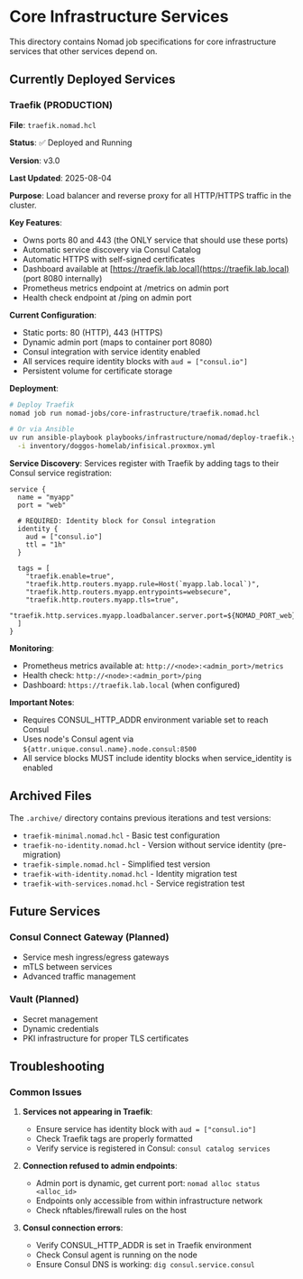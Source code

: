 # Core Infrastructure Services

This directory contains Nomad job specifications for core infrastructure services that other services depend on.

## Currently Deployed Services

### Traefik (PRODUCTION)

**File**: `traefik.nomad.hcl`

**Status**: ✅ Deployed and Running

**Version**: v3.0

**Last Updated**: 2025-08-04

**Purpose**: Load balancer and reverse proxy for all HTTP/HTTPS traffic in the cluster.

**Key Features**:

- Owns ports 80 and 443 (the ONLY service that should use these ports)
- Automatic service discovery via Consul Catalog
- Automatic HTTPS with self-signed certificates
- Dashboard available at [https://traefik.lab.local](https://traefik.lab.local) (port 8080 internally)
- Prometheus metrics endpoint at /metrics on admin port
- Health check endpoint at /ping on admin port

**Current Configuration**:

- Static ports: 80 (HTTP), 443 (HTTPS)
- Dynamic admin port (maps to container port 8080)
- Consul integration with service identity enabled
- All services require identity blocks with `aud = ["consul.io"]`
- Persistent volume for certificate storage

**Deployment**:

```bash
# Deploy Traefik
nomad job run nomad-jobs/core-infrastructure/traefik.nomad.hcl

# Or via Ansible
uv run ansible-playbook playbooks/infrastructure/nomad/deploy-traefik.yml \
  -i inventory/doggos-homelab/infisical.proxmox.yml
```

**Service Discovery**:
Services register with Traefik by adding tags to their Consul service registration:

```hcl
service {
  name = "myapp"
  port = "web"

  # REQUIRED: Identity block for Consul integration
  identity {
    aud = ["consul.io"]
    ttl = "1h"
  }

  tags = [
    "traefik.enable=true",
    "traefik.http.routers.myapp.rule=Host(`myapp.lab.local`)",
    "traefik.http.routers.myapp.entrypoints=websecure",
    "traefik.http.routers.myapp.tls=true",
    "traefik.http.services.myapp.loadbalancer.server.port=${NOMAD_PORT_web}",
  ]
}
```

**Monitoring**:

- Prometheus metrics available at: `http://<node>:<admin_port>/metrics`
- Health check: `http://<node>:<admin_port>/ping`
- Dashboard: `https://traefik.lab.local` (when configured)

**Important Notes**:

- Requires CONSUL_HTTP_ADDR environment variable set to reach Consul
- Uses node's Consul agent via `${attr.unique.consul.name}.node.consul:8500`
- All service blocks MUST include identity blocks when service_identity is enabled

## Archived Files

The `.archive/` directory contains previous iterations and test versions:

- `traefik-minimal.nomad.hcl` - Basic test configuration
- `traefik-no-identity.nomad.hcl` - Version without service identity (pre-migration)
- `traefik-simple.nomad.hcl` - Simplified test version
- `traefik-with-identity.nomad.hcl` - Identity migration test
- `traefik-with-services.nomad.hcl` - Service registration test

## Future Services

### Consul Connect Gateway (Planned)

- Service mesh ingress/egress gateways
- mTLS between services
- Advanced traffic management

### Vault (Planned)

- Secret management
- Dynamic credentials
- PKI infrastructure for proper TLS certificates

## Troubleshooting

### Common Issues

1. **Services not appearing in Traefik**:
   - Ensure service has identity block with `aud = ["consul.io"]`
   - Check Traefik tags are properly formatted
   - Verify service is registered in Consul: `consul catalog services`

2. **Connection refused to admin endpoints**:
   - Admin port is dynamic, get current port: `nomad alloc status <alloc_id>`
   - Endpoints only accessible from within infrastructure network
   - Check nftables/firewall rules on the host

3. **Consul connection errors**:
   - Verify CONSUL_HTTP_ADDR is set in Traefik environment
   - Check Consul agent is running on the node
   - Ensure Consul DNS is working: `dig consul.service.consul`
